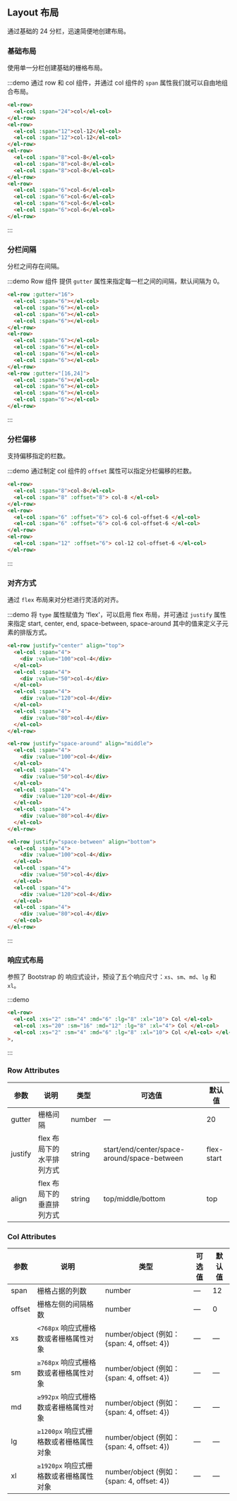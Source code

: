 ## Layout 布局

通过基础的 24 分栏，迅速简便地创建布局。

### 基础布局

使用单一分栏创建基础的栅格布局。

:::demo
通过 row 和 col 组件，并通过 col 组件的 `span` 属性我们就可以自由地组合布局。

```html
<el-row>
  <el-col :span="24">col</el-col>
</el-row>
<el-row>
  <el-col :span="12">col-12</el-col>
  <el-col :span="12">col-12</el-col>
</el-row>
<el-row>
  <el-col :span="8">col-8</el-col>
  <el-col :span="8">col-8</el-col>
  <el-col :span="8">col-8</el-col>
</el-row>
<el-row>
  <el-col :span="6">col-6</el-col>
  <el-col :span="6">col-6</el-col>
  <el-col :span="6">col-6</el-col>
  <el-col :span="6">col-6</el-col>
</el-row>
```

:::

### 分栏间隔

分栏之间存在间隔。

:::demo
Row 组件 提供 `gutter` 属性来指定每一栏之间的间隔，默认间隔为 0。

```html
<el-row :gutter="16">
  <el-col :span="6"></el-col>
  <el-col :span="6"></el-col>
  <el-col :span="6"></el-col>
  <el-col :span="6"></el-col>
</el-row>
<el-row>
  <el-col :span="6"></el-col>
  <el-col :span="6"></el-col>
  <el-col :span="6"></el-col>
  <el-col :span="6"></el-col>
</el-row>
<el-row :gutter="[16,24]">
  <el-col :span="6"></el-col>
  <el-col :span="6"></el-col>
  <el-col :span="6"></el-col>
  <el-col :span="6"></el-col>
</el-row>
```

:::

### 分栏偏移

支持偏移指定的栏数。

:::demo
通过制定 col 组件的 `offset` 属性可以指定分栏偏移的栏数。

```html
<el-row>
  <el-col :span="8">col-8</el-col>
  <el-col :span="8" :offset="8"> col-8 </el-col>
</el-row>
<el-row>
  <el-col :span="6" :offset="6"> col-6 col-offset-6 </el-col>
  <el-col :span="6" :offset="6"> col-6 col-offset-6 </el-col>
</el-row>
<el-row>
  <el-col :span="12" :offset="6"> col-12 col-offset-6 </el-col>
</el-row>
```

:::

### 对齐方式

通过 `flex` 布局来对分栏进行灵活的对齐。

:::demo
将 `type` 属性赋值为 'flex'，可以启用 flex 布局，并可通过 `justify` 属性来指定 start, center, end, space-between, space-around 其中的值来定义子元素的排版方式。

```html
<el-row justify="center" align="top">
  <el-col :span="4">
    <div :value="100">col-4</div>
  </el-col>
  <el-col :span="4">
    <div :value="50">col-4</div>
  </el-col>
  <el-col :span="4">
    <div :value="120">col-4</div>
  </el-col>
  <el-col :span="4">
    <div :value="80">col-4</div>
  </el-col>
</el-row>

<el-row justify="space-around" align="middle">
  <el-col :span="4">
    <div :value="100">col-4</div>
  </el-col>
  <el-col :span="4">
    <div :value="50">col-4</div>
  </el-col>
  <el-col :span="4">
    <div :value="120">col-4</div>
  </el-col>
  <el-col :span="4">
    <div :value="80">col-4</div>
  </el-col>
</el-row>

<el-row justify="space-between" align="bottom">
  <el-col :span="4">
    <div :value="100">col-4</div>
  </el-col>
  <el-col :span="4">
    <div :value="50">col-4</div>
  </el-col>
  <el-col :span="4">
    <div :value="120">col-4</div>
  </el-col>
  <el-col :span="4">
    <div :value="80">col-4</div>
  </el-col>
</el-row>
```

:::

### 响应式布局

参照了 Bootstrap 的 响应式设计，预设了五个响应尺寸：`xs`、`sm`、`md`、`lg` 和 `xl`。

:::demo

```html
<el-row>
  <el-col :xs="2" :sm="4" :md="6" :lg="8" :xl="10"> Col </el-col>
  <el-col :xs="20" :sm="16" :md="12" :lg="8" :xl="4"> Col </el-col>
  <el-col :xs="2" :sm="4" :md="6" :lg="8" :xl="10"> Col </el-col> </el-row
>,
```

:::

### Row Attributes

| 参数    | 说明                      | 类型   | 可选值                                      | 默认值     |
| ------- | ------------------------- | ------ | ------------------------------------------- | ---------- |
| gutter  | 栅格间隔                  | number | —                                           | 20         |
| justify | flex 布局下的水平排列方式 | string | start/end/center/space-around/space-between | flex-start |
| align   | flex 布局下的垂直排列方式 | string | top/middle/bottom                           | top        |

### Col Attributes

| 参数   | 说明                                   | 类型                                        | 可选值 | 默认值 |
| ------ | -------------------------------------- | ------------------------------------------- | ------ | ------ |
| span   | 栅格占据的列数                         | number                                      | —      | 12     |
| offset | 栅格左侧的间隔格数                     | number                                      | —      | 0      |
| xs     | `<768px` 响应式栅格数或者栅格属性对象  | number/object (例如： {span: 4, offset: 4}) | —      | —      |
| sm     | `≥768px` 响应式栅格数或者栅格属性对象  | number/object (例如： {span: 4, offset: 4}) | —      | —      |
| md     | `≥992px` 响应式栅格数或者栅格属性对象  | number/object (例如： {span: 4, offset: 4}) | —      | —      |
| lg     | `≥1200px` 响应式栅格数或者栅格属性对象 | number/object (例如： {span: 4, offset: 4}) | —      | —      |
| xl     | `≥1920px` 响应式栅格数或者栅格属性对象 | number/object (例如： {span: 4, offset: 4}) | —      | —      |
